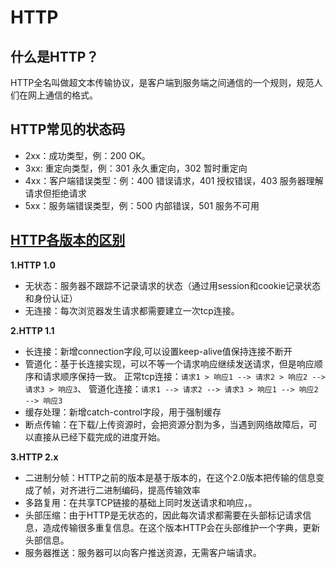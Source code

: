# HTTP

## 什么是HTTP？

HTTP全名叫做超文本传输协议，是客户端到服务端之间通信的一个规则，规范人们在网上通信的格式。

## HTTP常见的状态码

- 2xx：成功类型，例：200 OK。
- 3xx: 重定向类型，例：301 永久重定向，302 暂时重定向
- 4xx：客户端错误类型：例：400 错误请求，401 授权错误，403 服务器理解请求但拒绝请求
- 5xx：服务端错误类型，例：500 内部错误，501 服务不可用

## [HTTP各版本的区别](https://juejin.cn/post/6844903923136856078#heading-6)

**1.HTTP 1.0**

- 无状态：服务器不跟踪不记录请求的状态（通过用session和cookie记录状态和身份认证）
- 无连接：每次浏览器发生请求都需要建立一次tcp连接。


**2.HTTP 1.1**

- 长连接：新增connection字段,可以设置keep-alive值保持连接不断开
- 管道化：基于长连接实现，可以不等一个请求响应继续发送请求，但是响应顺序和请求顺序保持一致。
    正常tcp连接：`请求1 > 响应1 --> 请求2 > 响应2 --> 请求3 > 响应3`、
    管道化连接：`请求1 --> 请求2 --> 请求3 > 响应1 --> 响应2 --> 响应3`
- 缓存处理：新增catch-control字段，用于强制缓存
- 断点传输：在下载/上传资源时，会把资源分割为多，当遇到网络故障后，可以直接从已经下载完成的进度开始。

**3.HTTP 2.x**

- 二进制分帧：HTTP之前的版本是基于版本的，在这个2.0版本把传输的信息变成了帧，对齐进行二进制编码，提高传输效率
- 多路复用：在共享TCP链接的基础上同时发送请求和响应，。
- 头部压缩：由于HTTP是无状态的，因此每次请求都需要在头部标记请求信息，造成传输很多重复信息。在这个版本HTTP会在头部维护一个字典，更新头部信息。
- 服务器推送：服务器可以向客户推送资源，无需客户端请求。
